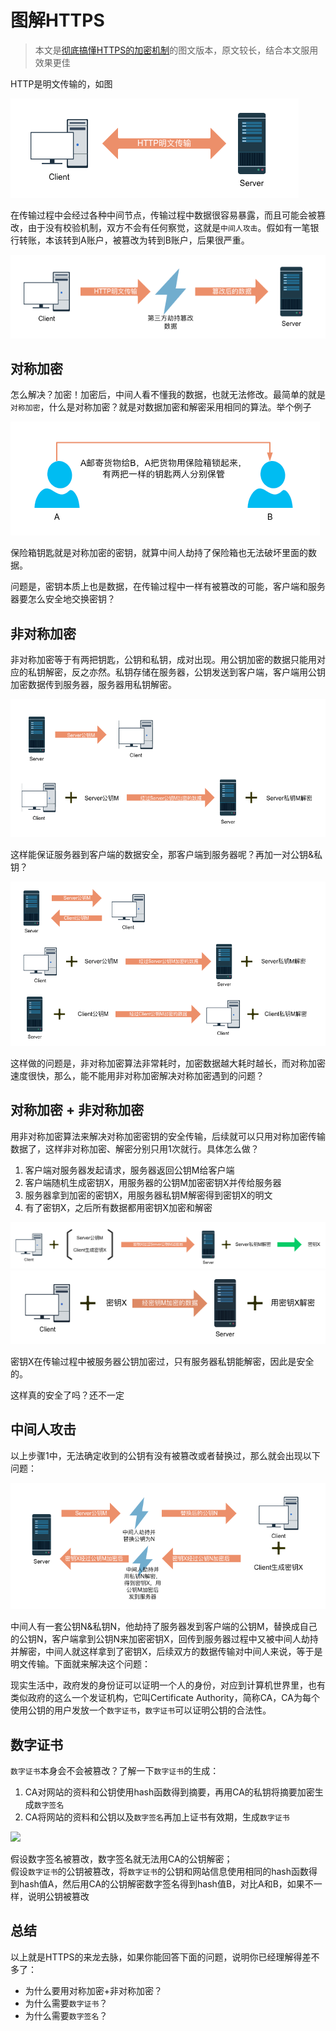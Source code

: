 # 图解HTTPS

> 本文是[彻底搞懂HTTPS的加密机制](https://zhuanlan.zhihu.com/p/43789231?utm_source=wechat_session&utm_medium=social&s_s_i=0uFccAzO%2FGkfyOjSkPXVIi7yaG1JmRgR7AeupvnmRNQ%3D&s_r=1#showWechatShareTip)的图文版本，原文较长，结合本文服用效果更佳

HTTP是明文传输的，如图

<img src="https://raw.githubusercontent.com/wangmeijian/images/master/https/https-1.png" />

在传输过程中会经过各种中间节点，传输过程中数据很容易暴露，而且可能会被篡改，由于没有校验机制，双方不会有任何察觉，这就是```中间人攻击```。假如有一笔银行转账，本该转到A账户，被篡改为转到B账户，后果很严重。

<img src="https://raw.githubusercontent.com/wangmeijian/images/master/https/https-2.png" />

## 对称加密

怎么解决？加密！加密后，中间人看不懂我的数据，也就无法修改。最简单的就是```对称加密```，什么是对称加密？就是对数据加密和解密采用相同的算法。举个例子

<img src="https://raw.githubusercontent.com/wangmeijian/images/master/https/https-9.png" />

保险箱钥匙就是对称加密的密钥，就算中间人劫持了保险箱也无法破坏里面的数据。

问题是，密钥本质上也是数据，在传输过程中一样有被篡改的可能，客户端和服务器要怎么安全地交换密钥？

## 非对称加密

非对称加密等于有两把钥匙，公钥和私钥，成对出现。用公钥加密的数据只能用对应的私钥解密，反之亦然。私钥存储在服务器，公钥发送到客户端，客户端用公钥加密数据传到服务器，服务器用私钥解密。

<img src="https://raw.githubusercontent.com/wangmeijian/images/master/https/https-5.png" />

这样能保证服务器到客户端的数据安全，那客户端到服务器呢？再加一对公钥&私钥？

<img src="https://raw.githubusercontent.com/wangmeijian/images/master/https/https-6.png" />

这样做的问题是，非对称加密算法非常耗时，加密数据越大耗时越长，而对称加密速度很快，那么，能不能用非对称加密解决对称加密遇到的问题？

## 对称加密 + 非对称加密

用非对称加密算法来解决对称加密密钥的安全传输，后续就可以只用对称加密传输数据了，这样非对称加密、解密分别只用1次就行。具体怎么做？

1. 客户端对服务器发起请求，服务器返回公钥M给客户端
2. 客户端随机生成密钥X，用服务器的公钥M加密密钥X并传给服务器
3. 服务器拿到加密的密钥X，用服务器私钥M解密得到密钥X的明文
4. 有了密钥X，之后所有数据都用密钥X加密和解密

<img src="https://raw.githubusercontent.com/wangmeijian/images/master/https/https-7.png" />

<img src="https://raw.githubusercontent.com/wangmeijian/images/master/https/https-3.png" />

密钥X在传输过程中被服务器公钥加密过，只有服务器私钥能解密，因此是安全的。

这样真的安全了吗？还不一定

## 中间人攻击

以上步骤1中，无法确定收到的公钥有没有被篡改或者替换过，那么就会出现以下问题：

<img src="https://raw.githubusercontent.com/wangmeijian/images/master/https/https-8.png" />

中间人有一套公钥N&私钥N，他劫持了服务器发到客户端的公钥M，替换成自己的公钥N，客户端拿到公钥N来加密密钥X，回传到服务器过程中又被中间人劫持并解密，中间人就这样拿到了密钥X，后续双方的数据传输对中间人来说，等于是明文传输。下面就来解决这个问题：

现实生活中，政府发的身份证可以证明一个人的身份，对应到计算机世界里，也有类似政府的这么一个发证机构，它叫Certificate Authority，简称CA，CA为每个使用公钥的用户发放一个```数字证书```，```数字证书```可以证明公钥的合法性。

## 数字证书

```数字证书```本身会不会被篡改？了解一下```数字证书```的生成：

1. CA对网站的资料和公钥使用hash函数得到摘要，再用CA的私钥将摘要加密生成```数字签名```
2. CA将网站的资料和公钥以及```数字签名```再加上证书有效期，生成```数字证书```

<img src="https://raw.githubusercontent.com/wangmeijian/images/master/https/https-10.png" />

假设数字签名被篡改，数字签名就无法用CA的公钥解密；  
假设```数字证书```的公钥被篡改，将```数字证书```的公钥和网站信息使用相同的hash函数得到hash值A，然后用CA的公钥解密数字签名得到hash值B，对比A和B，如果不一样，说明公钥被篡改

## 总结

以上就是HTTPS的来龙去脉，如果你能回答下面的问题，说明你已经理解得差不多了：

* 为什么要用对称加密+非对称加密？
* 为什么需要```数字证书```？
* 为什么需要```数字签名```？